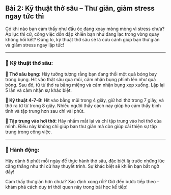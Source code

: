 ## Bài 2: Kỹ thuật thở sâu – Thư giãn, giảm stress ngay tức thì

Có khi nào bạn cảm thấy như đầu óc đang xoay mòng mòng vì stress chưa? Áp lực thi cử, công việc dồn dập khiến bạn như đang lạc trong vòng quay không hồi kết? Đừng lo, kỹ thuật thở sâu sẽ là cứu cánh giúp bạn thư giãn và giảm stress ngay lập tức!

---

### 📌 Kỹ thuật thở sâu:

**🔹 Thở sâu bụng:**
Hãy tưởng tượng rằng bạn đang thổi một quả bóng bay trong bụng. Hít vào thật sâu qua mũi, cảm nhận bụng phình lên như quả bóng. Sau đó, từ từ thở ra bằng miệng và cảm nhận bụng xẹp xuống. Lặp lại 5 lần và cảm nhận sự khác biệt.

**🔹 Kỹ thuật 4-7-8:**
Hít vào bằng mũi trong 4 giây, giữ hơi thở trong 7 giây, và thở ra từ từ trong 8 giây. Nhiều người thấy cách này giúp họ cảm thấy bình tĩnh và tập trung hơn sau chỉ vài phút.

**🔹 Tập trung vào hơi thở:**
Hãy nhắm mắt lại và chỉ tập trung vào hơi thở của mình. Điều này không chỉ giúp bạn thư giãn mà còn giúp cải thiện sự tập trung trong công việc.

---

### 🚀 Hành động:

Hãy dành 5 phút mỗi ngày để thực hành thở sâu, đặc biệt là trước những lúc căng thẳng như thi cử hay thuyết trình. Sự khác biệt sẽ khiến bạn bất ngờ đấy!

Cảm thấy thư giãn hơn chưa? Xác định xong rồi? Giờ đến bước tiếp theo – khám phá cách duy trì thói quen này trong bài học kế tiếp!